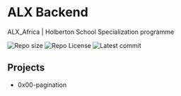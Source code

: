 # ALX Backend

ALX_Africa | Holberton School Specialization programme

![Repo size](https://img.shields.io/github/repo-size/Mar-Issah/alx-backend)
![Repo License](https://img.shields.io/github/license/Mar-Issah/alx-backend.svg)
![Latest commit](https://img.shields.io/github/last-commit/Mar-Issah/alx-backend/master?style=round-square)

## Projects

- 0x00-pagination
